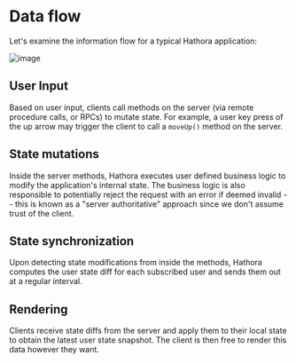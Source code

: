 # Data flow

Let's examine the information flow for a typical Hathora application:

![image](https://user-images.githubusercontent.com/5400947/149608079-7ea39790-b379-47ab-aa18-37c13180e5b7.png)

## User Input

Based on user input, clients call methods on the server (via remote procedure calls, or RPCs) to mutate state. For example, a user key press of the up arrow may trigger the client to call a `moveUp()` method on the server.

## State mutations

Inside the server methods, Hathora executes user defined business logic to modify the application's internal state. The business logic is also responsible to potentially reject the request with an error if deemed invalid -- this is known as a "server authoritative" approach since we don't assume trust of the client.

## State synchronization

Upon detecting state modifications from inside the methods, Hathora computes the user state diff for each subscribed user and sends them out at a regular interval.

## Rendering

Clients receive state diffs from the server and apply them to their local state to obtain the latest user state snapshot. The client is then free to render this data however they want.

